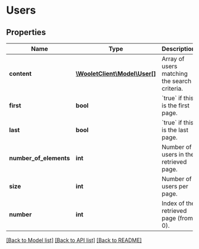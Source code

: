 # Users

## Properties
Name | Type | Description | Notes
------------ | ------------- | ------------- | -------------
**content** | [**\WooletClient\Model\User[]**](User.md) | Array of users matching the search criteria. | [optional] 
**first** | **bool** | &#x60;true&#x60; if this is the first page. | [optional] 
**last** | **bool** | &#x60;true&#x60; if this is the last page. | [optional] 
**number_of_elements** | **int** | Number of users in the retrieved page. | [optional] 
**size** | **int** | Number of users per page. | [optional] 
**number** | **int** | Index of the retrieved page (from 0). | [optional] 

[[Back to Model list]](../../README.md#documentation-for-models) [[Back to API list]](../../README.md#documentation-for-api-endpoints) [[Back to README]](../../README.md)


